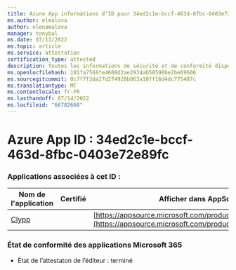 ```yaml
---
title: Azure App informations d’ID pour 34ed2c1e-bccf-463d-8fbc-0403e72e89fc
ms.author: elmalova
author: elenamalova
manager: tonybal
ms.date: 07/13/2022
ms.topic: article
ms.service: attestation
certification_type: attested
description: Toutes les informations de sécurité et de conformité disponibles pour 34ed2c1e-bccf-463d-8fbc-0403e72e89fc.
ms.openlocfilehash: 101fa7568fe4608d2ae2934ab58598be2be69606
ms.sourcegitcommit: 0c7f7f3da27d274928b863a18ff16d4dc775487c
ms.translationtype: MT
ms.contentlocale: fr-FR
ms.lasthandoff: 07/14/2022
ms.locfileid: "66782668"
---
```

# <a name="azure-app-id-34ed2c1e-bccf-463d-8fbc-0403e72e89fc"></a>Azure App ID : 34ed2c1e-bccf-463d-8fbc-0403e72e89fc


### <a name="apps-associated-with-this-id"></a>Applications associées à cet ID :
| **Nom de l'application** | **Certifié** | **Afficher dans AppSource** |
|--------------|---------------|-----------------------|
| [Clypp](../forward/WA200003621.md) |  | [https://appsource.microsoft.com/product/office/WA200003621](https://appsource.microsoft.com/product/office/WA200003621) |

### <a name="microsoft-365-app-compliance-status"></a>État de conformité des applications Microsoft 365
- État de l’attestaton de l’éditeur : terminé
